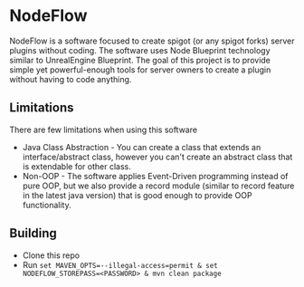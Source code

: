 # NodeFlow
NodeFlow is a software focused to create spigot (or any spigot forks) server plugins without coding.
The software uses Node Blueprint technology similar to UnrealEngine Blueprint.
The goal of this project is to provide simple yet powerful-enough tools for server owners to create a plugin
without having to code anything.

## Limitations
There are few limitations when using this software
* Java Class Abstraction - You can create a class that extends an interface/abstract class, however
you can't create an abstract class that is extendable for other class.
* Non-OOP - The software applies Event-Driven programming instead of pure OOP, but we also provide a record module
  (similar to record feature in the latest java version) that is good enough to provide OOP functionality.
  
## Building
* Clone this repo
* Run `set MAVEN_OPTS=--illegal-access=permit & set NODEFLOW_STOREPASS=<PASSWORD> & mvn clean package`

